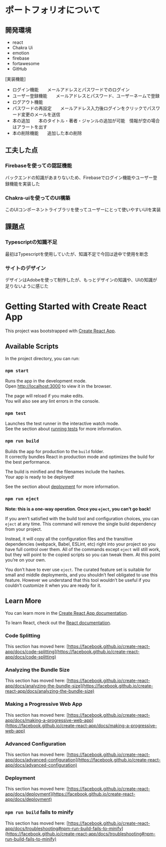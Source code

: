 # ポートフォリオについて



## 開発環境

- react
- Chakra Ui
- emotion
- firebase
- fortawesome
- GitHub

[実装機能]

- ログイン機能　　メールアドレスとパスワードでのログイン
- ユーザー登録機能　　メールアドレスとパスワード、ユーザーネームで登録
- ログアウト機能
- パスワードの再設定　　メールアドレス入力後ログインをクリックでパスワード変更のメールを送信
- 本の追加　　本のタイトル・著者・ジャンルの追加が可能　情報が空の場合はアラートを出す
- 本の削除機能　　追加した本の削除


## 工夫した点

### Firebaseを使っての認証機能

バックエンドの知識があまりないため、Firebaseでログイン機能やユーザー登録機能を実装した

### Chakra-uiを使ってのUI構築

このUIコンポーネントライブラリを使ってユーザーにとって使いやすいUIを実装

## 課題点

### Typescriptの知識不足

最初はTypescriptを使用していたが、知識不足で今回は途中で使用を断念

### サイトのデザイン

デザインはAdobeを使って制作したが、もっとデザインの知識や、UIの知識が足りないように感じた



# Getting Started with Create React App

This project was bootstrapped with [Create React App](https://github.com/facebook/create-react-app).

## Available Scripts

In the project directory, you can run:

### `npm start`

Runs the app in the development mode.\
Open [http://localhost:3000](http://localhost:3000) to view it in the browser.

The page will reload if you make edits.\
You will also see any lint errors in the console.

### `npm test`

Launches the test runner in the interactive watch mode.\
See the section about [running tests](https://facebook.github.io/create-react-app/docs/running-tests) for more information.

### `npm run build`

Builds the app for production to the `build` folder.\
It correctly bundles React in production mode and optimizes the build for the best performance.

The build is minified and the filenames include the hashes.\
Your app is ready to be deployed!

See the section about [deployment](https://facebook.github.io/create-react-app/docs/deployment) for more information.

### `npm run eject`

**Note: this is a one-way operation. Once you `eject`, you can’t go back!**

If you aren’t satisfied with the build tool and configuration choices, you can `eject` at any time. This command will remove the single build dependency from your project.

Instead, it will copy all the configuration files and the transitive dependencies (webpack, Babel, ESLint, etc) right into your project so you have full control over them. All of the commands except `eject` will still work, but they will point to the copied scripts so you can tweak them. At this point you’re on your own.

You don’t have to ever use `eject`. The curated feature set is suitable for small and middle deployments, and you shouldn’t feel obligated to use this feature. However we understand that this tool wouldn’t be useful if you couldn’t customize it when you are ready for it.

## Learn More

You can learn more in the [Create React App documentation](https://facebook.github.io/create-react-app/docs/getting-started).

To learn React, check out the [React documentation](https://reactjs.org/).

### Code Splitting

This section has moved here: [https://facebook.github.io/create-react-app/docs/code-splitting](https://facebook.github.io/create-react-app/docs/code-splitting)

### Analyzing the Bundle Size

This section has moved here: [https://facebook.github.io/create-react-app/docs/analyzing-the-bundle-size](https://facebook.github.io/create-react-app/docs/analyzing-the-bundle-size)

### Making a Progressive Web App

This section has moved here: [https://facebook.github.io/create-react-app/docs/making-a-progressive-web-app](https://facebook.github.io/create-react-app/docs/making-a-progressive-web-app)

### Advanced Configuration

This section has moved here: [https://facebook.github.io/create-react-app/docs/advanced-configuration](https://facebook.github.io/create-react-app/docs/advanced-configuration)

### Deployment

This section has moved here: [https://facebook.github.io/create-react-app/docs/deployment](https://facebook.github.io/create-react-app/docs/deployment)

### `npm run build` fails to minify

This section has moved here: [https://facebook.github.io/create-react-app/docs/troubleshooting#npm-run-build-fails-to-minify](https://facebook.github.io/create-react-app/docs/troubleshooting#npm-run-build-fails-to-minify)
